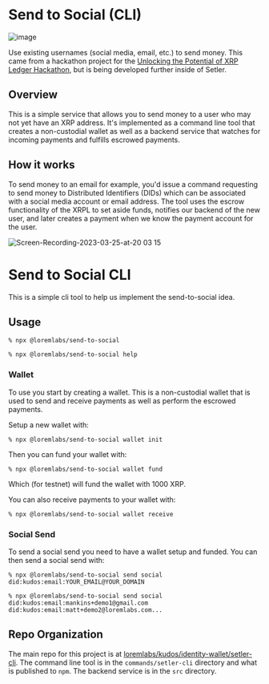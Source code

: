 # Send to Social (CLI)

![image](https://user-images.githubusercontent.com/170588/228046344-7e852b78-b91a-4de6-9e94-9575dc013312.png)

Use existing usernames (social media, email, etc.) to send money. This came from a hackathon project for the [Unlocking the Potential of XRP Ledger Hackathon](https://unlockingxrpl.devpost.com/?utm_campaign=send-to-social), but is being developed further inside of Setler.

## Overview

This is a simple service that allows you to send money to a user who may not yet have an XRP address. It's implemented as a command line tool that creates a non-custodial wallet as well as a backend service that watches for incoming payments and fulfills escrowed payments.

## How it works

To send money to an email for example, you'd issue a command requesting to send money to Distributed Identifiers (DIDs) which can be associated with a social media account or email address. The tool uses the escrow functionality of the XRPL to set aside funds, notifies our backend of the new user, and later creates a payment when we know the payment account for the user.

![Screen-Recording-2023-03-25-at-20 03 15](https://user-images.githubusercontent.com/170588/227736633-93f70b05-56d2-4993-9de2-9a446d19404c.gif)

# Send to Social CLI

This is a simple cli tool to help us implement the send-to-social idea.

## Usage

```
% npx @loremlabs/send-to-social
```

```
% npx @loremlabs/send-to-social help
```

### Wallet

To use you start by creating a wallet. This is a non-custodial wallet that is used to send and receive payments as well as perform the escrowed payments.

Setup a new wallet with:

```
% npx @loremlabs/send-to-social wallet init
```

Then you can fund your wallet with:

```
% npx @loremlabs/send-to-social wallet fund
```

Which (for testnet) will fund the wallet with 1000 XRP.

You can also receive payments to your wallet with:

```
% npx @loremlabs/send-to-social wallet receive
```

### Social Send

To send a social send you need to have a wallet setup and funded. You can then send a social send with:

```
% npx @loremlabs/send-to-social send social did:kudos:email:YOUR_EMAIL@YOUR_DOMAIN
```

```
% npx @loremlabs/send-to-social send social did:kudos:email:mankins+demo1@gmail.com did:kudos:email:matt+demo2@loremlabs.com...
```

## Repo Organization

The main repo for this project is at [loremlabs/kudos/identity-wallet/setler-cli](https://github.com/loremlabs/kudos/identity-wallet/setler-cli). The command line tool is in the `commands/setler-cli` directory and what is published to `npm`. The backend service is in the `src` directory.
